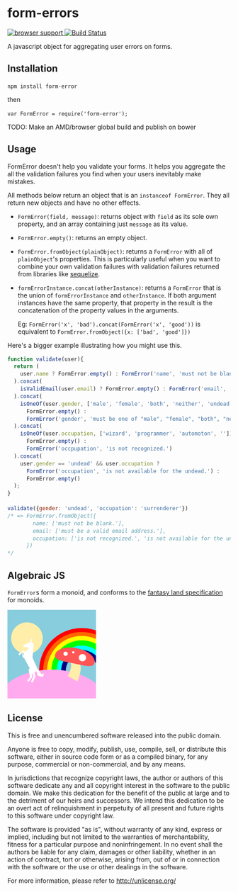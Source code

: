 form-errors
===========

[![browser support](https://ci.testling.com/loop-recur/form-errors.png)
](https://ci.testling.com/loop-recur/form-errors)
[![Build Status](https://travis-ci.org/loop-recur/form-errors.svg?branch=master)](https://travis-ci.org/loop-recur/form-errors)

A javascript object for aggregating user errors on forms.

Installation
------------

`npm install form-error`

then

`var FormError = require('form-error');`

TODO: Make an AMD/browser global build and publish on bower

Usage
-----

FormError doesn't help you validate your forms. It helps you aggregate the all the
validation failures you find when your users inevitably make mistakes.

All methods below return an object that is an `instanceof FormError`. They all return
new objects and have no other effects.

- `FormError(field, message)`: returns object with `field`
    as its sole own property, and an array containing just `message` as its value.
- `FormError.empty()`: returns an empty object.
- `FormError.fromObject(plainObject)`: returns a `FormError` with all of `plainObject`'s properties.
    This is particularly useful when you want to combine your own validation failures with validation
    failures returned from libraries like [sequelize](http://sequelizejs.com/docs/1.7.8/models#validations).
- `formErrorInstance.concat(otherInstance)`: returns a `FormError` that is the union of `formErrorInstance`
    and `otherInstance`. If both argument instances have the same property, that property in the result
    is the concatenation of the property values in the arguments.

    Eg: `FormError('x', 'bad').concat(FormError('x', 'good'))` is equivalent to
    `FormError.fromObject({x: ['bad', 'good']})`


Here's a bigger example illustrating how you might use this.

```javascript
function validate(user){
  return (
    user.name ? FormError.empty() : FormError('name', 'must not be blank.')
  ).concat(
    isValidEmail(user.email) ? FormError.empty() : FormError('email', 'must be a valid email address.')
  ).concat(
    isOneOf(user.gender, ['male', 'female', 'both', 'neither', 'undead', 'other']) ?
      FormError.empty() :
      FormError('gender', 'must be one of "male", "female", "both", "neither", "undead", or "other."')
  ).concat(
    isOneOf(user.occupation, ['wizard', 'programmer', 'automoton', '']) ?
      FormError.empty() :
      FormError('occpupation', 'is not recognized.')
  ).concat(
    user.gender == 'undead' && user.occupation ?
      FormError('occupation', 'is not available for the undead.') :
      FormError.empty()
  );
}

validate({gender: 'undead', 'occupation': 'surrenderer'})
/* => FormError.fromObject({
        name: ['must not be blank.'],
        email: ['must be a valid email address.'],
        occupation: ['is not recognized.', 'is not available for the undead.']
      })
*/
```

Algebraic JS
------------

`FormError`s form a monoid, and conforms to the
[fantasy land specification](https://github.com/fantasyland/fantasy-land)
for monoids.

![](logo.png)

License
-------

This is free and unencumbered software released into the public domain.

Anyone is free to copy, modify, publish, use, compile, sell, or
distribute this software, either in source code form or as a compiled
binary, for any purpose, commercial or non-commercial, and by any
means.

In jurisdictions that recognize copyright laws, the author or authors
of this software dedicate any and all copyright interest in the
software to the public domain. We make this dedication for the benefit
of the public at large and to the detriment of our heirs and
successors. We intend this dedication to be an overt act of
relinquishment in perpetuity of all present and future rights to this
software under copyright law.

The software is provided "as is", without warranty of any kind,
express or implied, including but not limited to the warranties of
merchantability, fitness for a particular purpose and noninfringement.
In no event shall the authors be liable for any claim, damages or
other liability, whether in an action of contract, tort or otherwise,
arising from, out of or in connection with the software or the use or
other dealings in the software.

For more information, please refer to http://unlicense.org/
